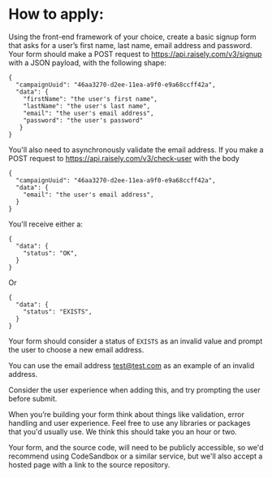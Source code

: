 # How to apply:
Using the front-end framework of your choice, create a basic signup form that asks for a user’s first name, last name, email address and password. Your form should make a POST request to https://api.raisely.com/v3/signup with a JSON payload, with the following shape:

```
{
  "campaignUuid": "46aa3270-d2ee-11ea-a9f0-e9a68ccff42a",
  "data": {
    "firstName": "the user's first name",
    "lastName": "the user's last name",
    "email": "the user's email address",
    "password": "the user's password"
   }
}
```

You'll also need to asynchronously validate the email address. If you make a POST request to https://api.raisely.com/v3/check-user with the body

```
{
  "campaignUuid": "46aa3270-d2ee-11ea-a9f0-e9a68ccff42a",
  "data": {
    "email": "the user's email address",
  }
}
```

You'll receive either a:

```
{
  "data": {
    "status": "OK",
  }
}
```
Or

```
{
  "data": {
    "status": "EXISTS",
  }
}
```

Your form should consider a status of `EXISTS` as an invalid value and prompt the user to choose a new email address.

You can use the email address test@test.com as an example of an invalid address.

Consider the user experience when adding this, and try prompting the user before submit.

When you’re building your form think about things like validation, error handling and user experience. Feel free to use any libraries or packages that you'd usually use. We think this should take you an hour or two.

Your form, and the source code, will need to be publicly accessible, so we'd recommend using CodeSandbox or a similar service, but we'll also accept a hosted page with a link to the source repository.
